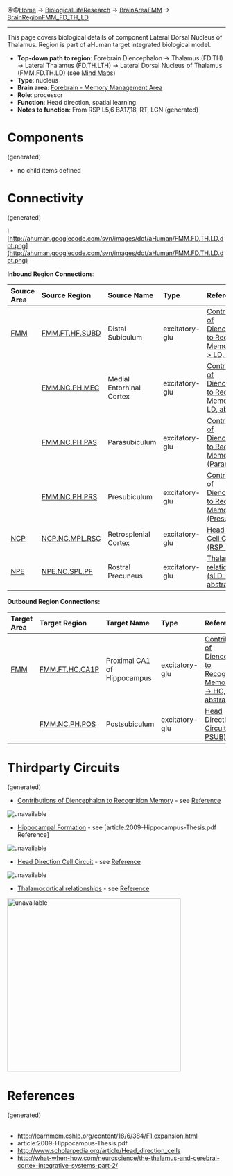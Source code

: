 @@[Home](Home.md) -> [BiologicalLifeResearch](BiologicalLifeResearch.md) -> [BrainAreaFMM](BrainAreaFMM.md) -> [BrainRegionFMM\_FD\_TH\_LD](BrainRegionFMM_FD_TH_LD.md)

---


This page covers biological details of component Lateral Dorsal Nucleus of Thalamus.
Region is part of aHuman target integrated biological model.

  * **Top-down path to region**: Forebrain Diencephalon -> Thalamus (FD.TH) -> Lateral Thalamus (FD.TH.LTH) -> Lateral Dorsal Nucleus of Thalamus (FMM.FD.TH.LD) (see [Mind Maps](OverallMindMaps.md))
  * **Type**: nucleus
  * **Brain area**: [Forebrain - Memory Management Area](BrainAreaFMM.md)
  * **Role**: processor
  * **Function**: Head direction, spatial learning
  * **Notes to function**: From RSP L5,6 BA17,18, RT, LGN
(generated)
# Components #
(generated)


  * no child items defined

# Connectivity #
(generated)


![http://ahuman.googlecode.com/svn/images/dot/aHuman/FMM.FD.TH.LD.dot.png](http://ahuman.googlecode.com/svn/images/dot/aHuman/FMM.FD.TH.LD.dot.png)

**Inbound Region Connections:**

| **Source Area** | **Source Region** | **Source Name** | **Type** | **Reference** |
|:----------------|:------------------|:----------------|:---------|:--------------|
| [FMM](BrainAreaFMM.md) | [FMM.FT.HF.SUBD](BrainRegionFMM_FT_HF_SUBD.md) | Distal Subiculum | excitatory-glu | [Contributions of Diencephalon to Recognition Memory (Sub -> LD, abstract)](http://learnmem.cshlp.org/content/18/6/384/F1.expansion.html) |
|                 | [FMM.NC.PH.MEC](BrainRegionFMM_NC_PH_MEC.md) | Medial Entorhinal Cortex | excitatory-glu | [Contributions of Diencephalon to Recognition Memory (EC -> LD, abstract)](http://learnmem.cshlp.org/content/18/6/384/F1.expansion.html) |
|                 | [FMM.NC.PH.PAS](BrainRegionFMM_NC_PH_PAS.md) | Parasubiculum   | excitatory-glu | [Contributions of Diencephalon to Recognition Memory (Parasub -> LD)](http://learnmem.cshlp.org/content/18/6/384/F1.expansion.html) |
|                 | [FMM.NC.PH.PRS](BrainRegionFMM_NC_PH_PRS.md) | Presubiculum    | excitatory-glu | [Contributions of Diencephalon to Recognition Memory (Presub -> LD)](http://learnmem.cshlp.org/content/18/6/384/F1.expansion.html) |
| [NCP](BrainAreaNCP.md) | [NCP.NC.MPL.RSC](BrainRegionNCP_NC_MPL_RSC.md) | Retrosplenial Cortex | excitatory-glu | [Head Direction Cell Circuit (RSP -> LD)](http://www.scholarpedia.org/article/Head_direction_cells) |
| [NPE](BrainAreaNPE.md) | [NPE.NC.SPL.PF](BrainRegionNPE_NC_SPL_PF.md) | Rostral Precuneus | excitatory-glu | [Thalamocortical relationships (sLD -> LD, abstract)](http://what-when-how.com/neuroscience/the-thalamus-and-cerebral-cortex-integrative-systems-part-2/) |

**Outbound Region Connections:**

| **Target Area** | **Target Region** | **Target Name** | **Type** | **Reference** |
|:----------------|:------------------|:----------------|:---------|:--------------|
| [FMM](BrainAreaFMM.md) | [FMM.FT.HC.CA1P](BrainRegionFMM_FT_HC_CA1P.md) | Proximal CA1 of Hippocampus | excitatory-glu | [Contributions of Diencephalon to Recognition Memory (LD -> HC, abstract)](http://learnmem.cshlp.org/content/18/6/384/F1.expansion.html) |
|                 | [FMM.NC.PH.POS](BrainRegionFMM_NC_PH_POS.md) | Postsubiculum   | excitatory-glu | [Head Direction Cell Circuit (LD -> PSUB)](http://www.scholarpedia.org/article/Head_direction_cells) |

# Thirdparty Circuits #
(generated)

  * [Contributions of Diencephalon to Recognition Memory](http://learnmem.cshlp.org/content/18/6/384/F1.large.jpg) - see [Reference](http://learnmem.cshlp.org/content/18/6/384/F1.expansion.html)

<img src='http://learnmem.cshlp.org/content/18/6/384/F1.large.jpg' alt='unavailable'>

<ul><li><a href='http://ahuman.googlecode.com/svn/images/wiki/research/brain/HF.jpg'>Hippocampal Formation</a> - see [article:2009-Hippocampus-Thesis.pdf Reference]</li></ul>

<img src='http://ahuman.googlecode.com/svn/images/wiki/research/brain/HF.jpg' alt='unavailable'>

<ul><li><a href='http://www.scholarpedia.org/w/images/6/63/Taube_Figure_5a.png'>Head Direction Cell Circuit</a> - see <a href='http://www.scholarpedia.org/article/Head_direction_cells'>Reference</a></li></ul>

<img src='http://www.scholarpedia.org/w/images/6/63/Taube_Figure_5a.png' alt='unavailable'>

<ul><li><a href='http://what-when-how.com/wp-content/uploads/2012/04/tmp3649_thumb1_thumb.jpg'>Thalamocortical relationships</a> - see <a href='http://what-when-how.com/neuroscience/the-thalamus-and-cerebral-cortex-integrative-systems-part-2/'>Reference</a></li></ul>

<img src='http://what-when-how.com/wp-content/uploads/2012/04/tmp3649_thumb1_thumb.jpg' alt='unavailable' height='400width=400'>


<h1>References</h1>
(generated)<br>
<br>
<ul><li><a href='http://learnmem.cshlp.org/content/18/6/384/F1.expansion.html'>http://learnmem.cshlp.org/content/18/6/384/F1.expansion.html</a>
</li><li>article:2009-Hippocampus-Thesis.pdf<br>
</li><li><a href='http://www.scholarpedia.org/article/Head_direction_cells'>http://www.scholarpedia.org/article/Head_direction_cells</a>
</li><li><a href='http://what-when-how.com/neuroscience/the-thalamus-and-cerebral-cortex-integrative-systems-part-2/'>http://what-when-how.com/neuroscience/the-thalamus-and-cerebral-cortex-integrative-systems-part-2/</a></li></ul>

